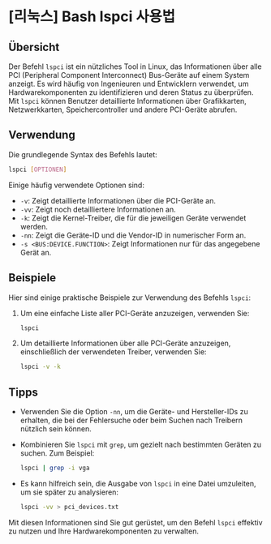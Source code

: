 # [리눅스] Bash lspci 사용법

## Übersicht
Der Befehl `lspci` ist ein nützliches Tool in Linux, das Informationen über alle PCI (Peripheral Component Interconnect) Bus-Geräte auf einem System anzeigt. Es wird häufig von Ingenieuren und Entwicklern verwendet, um Hardwarekomponenten zu identifizieren und deren Status zu überprüfen. Mit `lspci` können Benutzer detaillierte Informationen über Grafikkarten, Netzwerkkarten, Speichercontroller und andere PCI-Geräte abrufen.

## Verwendung
Die grundlegende Syntax des Befehls lautet:

```bash
lspci [OPTIONEN]
```

Einige häufig verwendete Optionen sind:

- `-v`: Zeigt detaillierte Informationen über die PCI-Geräte an.
- `-vv`: Zeigt noch detailliertere Informationen an.
- `-k`: Zeigt die Kernel-Treiber, die für die jeweiligen Geräte verwendet werden.
- `-nn`: Zeigt die Geräte-ID und die Vendor-ID in numerischer Form an.
- `-s <BUS:DEVICE.FUNCTION>`: Zeigt Informationen nur für das angegebene Gerät an.

## Beispiele
Hier sind einige praktische Beispiele zur Verwendung des Befehls `lspci`:

1. Um eine einfache Liste aller PCI-Geräte anzuzeigen, verwenden Sie:

   ```bash
   lspci
   ```

2. Um detaillierte Informationen über alle PCI-Geräte anzuzeigen, einschließlich der verwendeten Treiber, verwenden Sie:

   ```bash
   lspci -v -k
   ```

## Tipps
- Verwenden Sie die Option `-nn`, um die Geräte- und Hersteller-IDs zu erhalten, die bei der Fehlersuche oder beim Suchen nach Treibern nützlich sein können.
- Kombinieren Sie `lspci` mit `grep`, um gezielt nach bestimmten Geräten zu suchen. Zum Beispiel:

  ```bash
  lspci | grep -i vga
  ```

- Es kann hilfreich sein, die Ausgabe von `lspci` in eine Datei umzuleiten, um sie später zu analysieren:

  ```bash
  lspci -vv > pci_devices.txt
  ```

Mit diesen Informationen sind Sie gut gerüstet, um den Befehl `lspci` effektiv zu nutzen und Ihre Hardwarekomponenten zu verwalten.